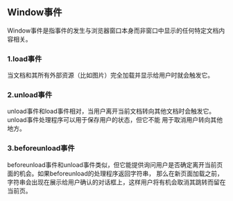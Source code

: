 ## Window事件

Window事件是指事件的发生与浏览器窗口本身而非窗口中显示的任何特定文档内容相关。

### 1.load事件

当文档和其所有外部资源（比如图片）完全加载并显示给用户时就会触发它。

### 2.unload事件

unload事件和load事件相对，当用户离开当前文档转向其他文档时会触发它。unload事件处理程序可以用于保存用户的状态，但它不能
用于取消用户转向其他地方。

### 3.beforeunload事件

beforeunload事件和unload事件类似，但它能提供询问用户是否确定离开当前页面的机会。如果beforeunload的处理程序返回字符串，
那么在新页面加载之前，字符串会出现在展示给用户确认的对话框上，这样用户将有机会取消其跳转而留在当前页。

